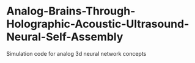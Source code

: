 # Analog-Brains-Through-Holographic-Acoustic-Ultrasound-Neural-Self-Assembly
 Simulation code for analog 3d neural network concepts
